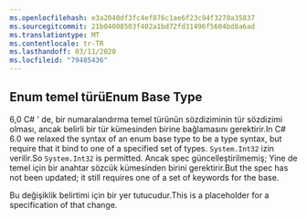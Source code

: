 ```yaml
---
ms.openlocfilehash: e3a2040df3fc4ef876c1ae6f23c94f3270a35837
ms.sourcegitcommit: 21b04008503f402a1bd72fd31496f5604bd8a6ad
ms.translationtype: MT
ms.contentlocale: tr-TR
ms.lasthandoff: 03/11/2020
ms.locfileid: "79485436"
---
```

## <a name="enum-base-type"></a><span data-ttu-id="8fccc-101">Enum temel türü</span><span class="sxs-lookup"><span data-stu-id="8fccc-101">Enum Base Type</span></span>

<span data-ttu-id="8fccc-102">6,0 C# ' de, bir numaralandırma temel türünün sözdiziminin tür sözdizimi olması, ancak belirli bir tür kümesinden birine bağlamasını gerektirir.</span><span class="sxs-lookup"><span data-stu-id="8fccc-102">In C# 6.0 we relaxed the syntax of an enum base type to be a type syntax, but require that it bind to one of a specified set of types.</span></span> <span data-ttu-id="8fccc-103">`System.Int32` izin verilir.</span><span class="sxs-lookup"><span data-stu-id="8fccc-103">So `System.Int32` is permitted.</span></span> <span data-ttu-id="8fccc-104">Ancak spec güncelleştirilmemiş; Yine de temel için bir anahtar sözcük kümesinden birini gerektirir.</span><span class="sxs-lookup"><span data-stu-id="8fccc-104">But the spec has not been updated; it still requires one of a set of keywords for the base.</span></span>

<span data-ttu-id="8fccc-105">Bu değişiklik belirtimi için bir yer tutucudur.</span><span class="sxs-lookup"><span data-stu-id="8fccc-105">This is a placeholder for a specification of that change.</span></span>
